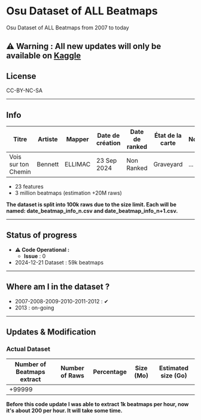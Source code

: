 # Osu Dataset of ALL Beatmaps
Osu Dataset of ALL Beatmaps from 2007 to today 

## ⚠ Warning : **All new updates will only be available on [Kaggle](https://www.kaggle.com/datasets/ellimaaac/osu-dataset-of-all-beatmaps-from-2007-to-today)**

##  License
CC-BY-NC-SA

---

## Info

| Titre                | Artiste   | Mapper   | Date de création | Date de ranked | État de la carte | Nominator | Genre | Langue | Playcount | Likes | Length | BPM | Circle Count | Slider Count | Circle Size | HP Drain | Accuracy | Approach Rate | Star Rating | Game Mode | URL | Difficultés |
|----------------------|-----------|----------|------------------|----------------|------------------|-----------|-------|--------|-----------|-------|--------|-----|--------------|--------------|-------------|----------|----------|---------------|-------------|-----------|-----|-------------|
| Vois sur ton Chemin | Bennett   | ELLIMAC  | 23 Sep 2024     | Non Ranked     | Graveyard        | ...         | Other | French | 54        | 0     | 2:54   | 220 | 578          | 196          | 4           | 5        | 8        | 9             | 6.27        | osu!     | https://osu.ppy.sh/beatmapsets/2254185  | Insane      |

- 23 features 
- 3 million beatmaps (estimation +20M raws)

**The dataset is split into 100k raws due to the size limit. Each will be named: date_beatmap_info_n.csv and date_beatmap_info_n+1.csv.**

---
## Status of progress
- **⚠ Code Operational :**
  - **Issue** : 0
- 2024-12-21 Dataset : 59k beatmaps

---

## Where am I in the dataset ?
- 2007-2008-2009-2010-2011-2012 : ✔
- 2013 : on-going

---

## Updates & Modification

### Actual Dataset

| Number of Beatmaps extract | Number of Raws  | Percentage | Size (Mo) | Estimated size (Go) |
|-------|-------|-------------|-------------|---------------------|
| +99999  | 	 |  |  |         |			

**Before this code update I was able to extract 1k beatmaps per hour, now it's about 200 per hour. It will take some time.**
